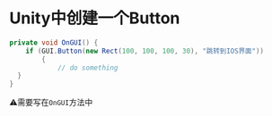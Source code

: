 # Unity中创建一个Button

```c#
private void OnGUI() {
	if (GUI.Button(new Rect(100, 100, 100, 30), "跳转到IOS界面"))
        {
            // do something
  }  
}

```

⚠️需要写在`OnGUI`方法中
